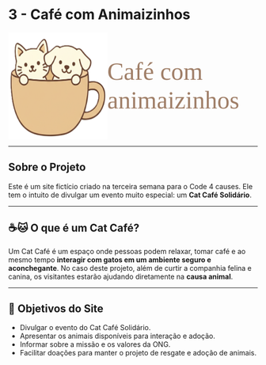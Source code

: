 # 3 - Café com Animaizinhos

<div style="display:flex; align-itens:center; justify-content:center;"><img src="imagens/caozinho_gatinho.png" alt="Logo da ONG" width="200"/><p style="font-size:50px; font-family:Montserrat, Sans Serif; color:#A07f68;;">Café com animaizinhos</p></div>

---

## Sobre o Projeto
Este é um site fictício criado na terceira semana para o Code 4 causes. Ele tem o intuito de divulgar um evento muito especial: um **Cat Café Solidário**.

---

## ☕🐱 O que é um Cat Café?
Um Cat Café é um espaço onde pessoas podem relaxar, tomar café e ao mesmo tempo **interagir com gatos em um ambiente seguro e aconchegante**.
No caso deste projeto, além de curtir a companhia felina e canina, os visitantes estarão ajudando diretamente na **causa animal**.  

---

## 🎯 Objetivos do Site
- Divulgar o evento do Cat Café Solidário.  
- Apresentar os animais disponíveis para interação e adoção.  
- Informar sobre a missão e os valores da ONG.  
- Facilitar doações para manter o projeto de resgate e adoção de animais.